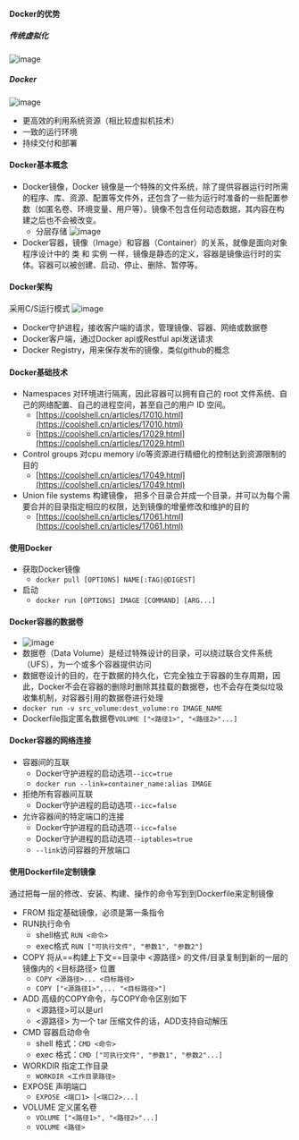 #### Docker的优势


##### 传统虚拟化
![image](https://yeasy.gitbooks.io/docker_practice/introduction/_images/virtualization.png)

##### Docker
![image](https://yeasy.gitbooks.io/docker_practice/introduction/_images/docker.png)
- 更高效的利用系统资源（相比较虚拟机技术）
- 一致的运行环境
- 持续交付和部署


#### Docker基本概念
- Docker镜像，Docker 镜像是一个特殊的文件系统，除了提供容器运行时所需的程序、库、资源、配置等文件外，还包含了一些为运行时准备的一些配置参数（如匿名卷、环境变量、用户等）。镜像不包含任何动态数据，其内容在构建之后也不会被改变。
  - 分层存储 ![image](https://coolshell.cn/wp-content/uploads/2015/04/docker-filesystems-multilayer.png) 
- Docker容器，镜像（Image）和容器（Container）的关系，就像是面向对象程序设计中的 类 和 实例 一样，镜像是静态的定义，容器是镜像运行时的实体。容器可以被创建、启动、停止、删除、暂停等。


#### Docker架构
采用C/S运行模式
![image](https://docs.docker.com/engine/images/architecture.svg)
- Docker守护进程，接收客户端的请求，管理镜像、容器、网络或数据卷
- Docker客户端，通过Docker api或Restful api发送请求
- Docker Registry，用来保存发布的镜像，类似github的概念


#### Docker基础技术
- Namespaces 对环境进行隔离，因此容器可以拥有自己的 root 文件系统、自己的网络配置、自己的进程空间，甚至自己的用户 ID 空间。
  - [https://coolshell.cn/articles/17010.html](https://coolshell.cn/articles/17010.html)
  - [https://coolshell.cn/articles/17029.html](https://coolshell.cn/articles/17029.html)
- Control groups 对cpu memory i/o等资源进行精细化的控制达到资源限制的目的
  - [https://coolshell.cn/articles/17049.html](https://coolshell.cn/articles/17049.html)
- Union file systems 构建镜像， 把多个目录合并成一个目录，并可以为每个需要合并的目录指定相应的权限，达到镜像的增量修改和维护的目的
  - [https://coolshell.cn/articles/17061.html](https://coolshell.cn/articles/17061.html)


#### 使用Docker
- 获取Docker镜像
   - ```docker pull [OPTIONS] NAME[:TAG|@DIGEST]```
- 启动
  - ```docker run [OPTIONS] IMAGE [COMMAND] [ARG...]```
  

#### Docker容器的数据卷
- ![image](https://note.youdao.com/yws/api/personal/file/WEBbb13094649c4d48d1d706dd5ffb04eeb?method=download&shareKey=660f84df123e02a75060bf8ed7c099ba)
- 数据卷（Data Volume）是经过特殊设计的目录，可以绕过联合文件系统（UFS），为一个或多个容器提供访问
- 数据卷设计的目的，在于数据的持久化，它完全独立于容器的生存周期，因此，Docker不会在容器的删除时删除其挂载的数据卷，也不会存在类似垃圾收集机制，对容器引用的数据卷进行处理
- ```docker run -v src_volume:dest_volume:ro IMAGE_NAME```
- Dockerfile指定匿名数据卷```VOLUME ["<路径1>", "<路径2>"...]```


#### Docker容器的网络连接
- 容器间的互联
  - Docker守护进程的启动选项```--icc=true``` 
  - ```docker run --link=container_name:alias IMAGE```
- 拒绝所有容器间互联
  - Docker守护进程的启动选项```--icc=false```
 - 允许容器间的特定端口的连接
   - Docker守护进程的启动选项```--icc=false``` 
   - Docker守护进程的启动选项```--iptables=true```
   - ```--link```访问容器的开放端口


#### 使用Dockerfile定制镜像
通过把每一层的修改、安装、构建、操作的命令写到到Dockerfile来定制镜像
- FROM 指定基础镜像，必须是第一条指令
- RUN执行命令
  - shell格式 ```RUN <命令>```
  - exec格式 ```RUN ["可执行文件", "参数1", "参数2"]```
- COPY 将从==构建上下文==目录中 <源路径> 的文件/目录复制到新的一层的镜像内的 <目标路径> 位置
  - ```COPY <源路径>... <目标路径>```
  - ```COPY ["<源路径1>",... "<目标路径>"]```
- ADD 高级的COPY命令，与COPY命令区别如下
  - <源路径>可以是url
  - <源路径> 为一个 tar 压缩文件的话，ADD支持自动解压
- CMD 容器启动命令 
  - shell 格式：```CMD <命令>```
  - exec 格式：```CMD ["可执行文件", "参数1", "参数2"...]```
- WORKDIR 指定工作目录
  - ```WORKDIR <工作目录路径>```
- EXPOSE 声明端口
  - ```EXPOSE <端口1> [<端口2>...]```
- VOLUME 定义匿名卷
  - ```VOLUME ["<路径1>", "<路径2>"...]```
  - ```VOLUME <路径>```
